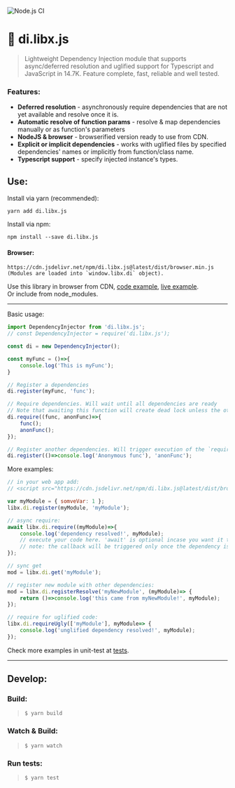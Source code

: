 ![Node.js CI](https://github.com/Livshitz/di.libx.js/workflows/Node.js%20CI/badge.svg)

# 💉 di.libx.js
> Lightweight Dependency Injection module that supports async/deferred resolution and uglified support for Typescript and JavaScript in 14.7K. Feature complete, fast, reliable and well tested.

### Features:
- **Deferred resolution** - asynchronously require dependencies that are not yet available and resolve once it is.
- **Automatic resolve of function params** - resolve & map dependencies manually or as function's parameters
- **NodeJS & browser** - browserified version ready to use from CDN.
- **Explicit or implicit dependencies** - works with uglified files by specified dependencies' names or implicitly from function/class name.
- **Typescript support** - specify injected instance's types.


## Use:
Install via yarn (recommended):
```
yarn add di.libx.js
```
Install via npm:
```
npm install --save di.libx.js
```

#### Browser:
```
https://cdn.jsdelivr.net/npm/di.libx.js@latest/dist/browser.min.js
(Modules are loaded into `window.libx.di` object).
```
Use this library in browser from CDN, [code example](examples/index.html), [live example](https://raw.githack.com/Livshitz/di.libx.js/master/examples/index.html).  
Or include from node_modules.

------

Basic usage:
```javascript
import DependencyInjector from 'di.libx.js';
// const DependencyInjector = require('di.libx.js');

const di = new DependencyInjector();

const myFunc = ()=>{
    console.log('This is myFunc');
}

// Register a dependencies
di.register(myFunc, 'func');

// Require dependencies. Will wait until all dependencies are ready
// Note that awaiting this function will create dead lock unless the other register will called in parallel
di.require((func, anonFunc)=>{
    func();
    anonFunc();
});

// Register another dependencies. Will trigger execution of the `require`
di.register(()=>console.log('Anonymous func'), 'anonFunc');
```

More examples:
```javascript
// in your web app add:
// <script src="https://cdn.jsdelivr.net/npm/di.libx.js@latest/dist/browser.min.js"></script>

var myModule = { somveVar: 1 };
libx.di.register(myModule, 'myModule');

// async require:
await libx.di.require((myModule)=>{
    console.log('dependency resolved!', myModule);
    // execute your code here. 'await' is optional incase you want it to be async and continue execution.
    // note: the callback will be triggered only once the dependency is registered somewhere else in your program. Beware not to create dead-lock.
});

// sync get
mod = libx.di.get('myModule');

// register new module with other dependencies:
mod = libx.di.registerResolve('myNewModule', (myModule)=> {
    return ()=>console.log('this came from myNewModule!', myModule);
});

// require for uglified code:
libx.di.requireUgly(['myModule'], myModule=> {
    console.log('unglified dependency resolved!', myModule);
});
```

Check more examples in unit-test at [tests](tests/DependencyInjector.test.ts).

------

## Develop:

### Build:
> ``` $ yarn build ```

### Watch & Build:
> ``` $ yarn watch ```

### Run tests:
> ``` $ yarn test ```

